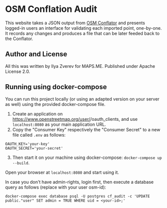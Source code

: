 # OSM Conflation Audit

This website takes a JSON output from [OSM Conflator](https://github.com/mapsme/osm_conflate)
and presents logged-in users an interface for validating each imported point, one-by-one.
It records any changes and produces a file that can be later feeded back to the Conflator.

## Author and License

All this was written by Ilya Zverev for MAPS.ME. Published under Apache License 2.0.

## Running using docker-compose

You can run this project locally (or using an adapted version
on your server as well) using the provided docker-compose file.

1. Create an application on https://www.openstreetmap.org/user/<your-osm-user-name>/oauth_clients,
and use `localhost:8080` as your main application URL.
2. Copy the "Consumer Key" respectively the "Consumer Secret" to a new file called `.env` as follows:

```
OAUTH_KEY='your-key'
OAUTH_SECRET='your-secret'
```

3. Then start it on your machine using docker-compose: `docker-compose up --build`.

Open your browser at `localhost:8080` and start using it.

In case you don't have admin-rights, login first, then execute a database query as follows
(replace <your-id> with your user osm-id):

```
docker-compose exec database psql -U postgres cf_audit -c 'UPDATE public."user" SET admin = TRUE WHERE uid = <your-id>;'
```
